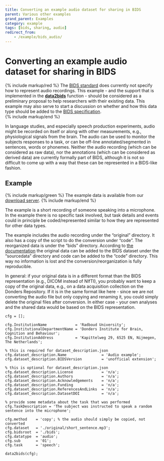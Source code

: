 ```yaml
---
title: Converting an example audio dataset for sharing in BIDS
parent: Various other examples
grand_parent: Examples
category: example
tags: [bids, sharing, audio]
redirect_from:
    - /example/bids_audio/
---
```


# Converting an example audio dataset for sharing in BIDS

{% include markup/red %}
The [BIDS standard](https://bids.neuroimaging.io)  does currently not specify how to represent audio recordings. This example - and the support that is implemented in the **[data2bids](/reference/data2bids)** function - should be considered as a preliminary proposal to help researchers with their existing data. This example may also serve to start a discussion on whether and how this data type should be added to the [BIDS specification](http://bids-specification.readthedocs.io).  
{% include markup/end %}

In language studies, and especially speech production experiments, audio might be recorded on itself or along with other measurements, e.g., physiological signals from the brain. The audio can be used to monitor the subjects responses to a task, or can be off-line annotated/segmented in sentences, words or phonemes. Neither the audio recording (which can be considered as raw data), nor the annotations (which can be considered as derived data) are currently formally part of BIDS, although it is not so difficult to come up with a way that these can be represented in a BIDS-like fashion.

## Example

{% include markup/green %}
The example data is available from our [download server](https://download.fieldtriptoolbox.org/example/bids_audio/).
{% include markup/end %}

The example is a short recording of someone speaking into a microphone. In the example there is no specific task involved, but task details and events could in principle be coded/represented similar to how they are represented for other data types.

The example includes the audio recording under the “original” directory. It also has a copy of the script to do the conversion under “code”. The reorganized data is under the “bids” directory. According to [the documentation](https://bids-specification.readthedocs.io/en/stable/02-common-principles.html#source-vs-raw-vs-derived-data) the original data can be added to the BIDS dataset under the “sourcedata” directory and code can be added to the “code” directory. This way no information is lost and the conversion/reorganization is fully reproducible.

In general: if your original data is in a different format than the BIDS representation (e.g., DICOM instead of NIfTI), you probably want to keep a copy of the original data, e.g., on a data acquisition collection on the Donders Repository. If it is in the same format like here - since we are not converting the audio file but only copying and renaming it, you could simply delete the original files after conversion. In either case - your own analyses and the shared data would be based on the BIDS representation.

```
cfg = [];

cfg.InstitutionName             = 'Radboud University';
cfg.InstitutionalDepartmentName = 'Donders Institute for Brain, Cognition and Behaviour';
cfg.InstitutionAddress          = 'Kapittelweg 29, 6525 EN, Nijmegen, The Netherlands';

% this is required for dataset_description.json
cfg.dataset_description.Name                = 'Audio example';
cfg.dataset_description.BIDSVersion         = 'unofficial extension';

% this is optional for dataset_description.json
cfg.dataset_description.License             = 'n/a';
cfg.dataset_description.Authors             = 'n/a';
cfg.dataset_description.Acknowledgements    = 'n/a';
cfg.dataset_description.Funding             = 'n/a';
cfg.dataset_description.ReferencesAndLinks  = 'n/a';
cfg.dataset_description.DatasetDOI          = 'n/a';

% provide some metadata about the task that was performed
cfg.TaskDescription = 'The subject was instructed to speak a random sentence into the microphone';

cfg.method    = 'copy'; % the audio should simply be copied, not converted
cfg.dataset   = './original/short_sentence.mp3';
cfg.bidsroot  = './bids';
cfg.datatype  = 'audio';
cfg.sub       = '01';
cfg.task      = 'speech';

data2bids(cfg);
```

